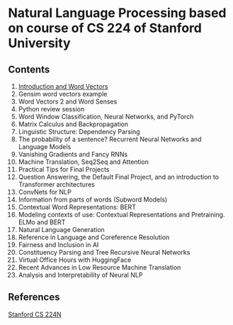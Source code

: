 # Natural Language Processing based on course of CS 224 of Stanford University

## Contents

1. [Introduction and Word Vectors](http://web.stanford.edu/class/cs224n/)
2. Gensim word vectors example
3. Word Vectors 2 and Word Senses 
4. Python review session
5. Word Window Classification, Neural Networks, and PyTorch 
6. Matrix Calculus and Backpropagation 
7. Linguistic Structure: Dependency Parsing 
8. The probability of a sentence? Recurrent Neural Networks and Language Models
9. Vanishing Gradients and Fancy RNNs
10. Machine Translation, Seq2Seq and Attention
11. Practical Tips for Final Projects
12. Question Answering, the Default Final Project, and an introduction to Transformer architectures
13. ConvNets for NLP
14. Information from parts of words (Subword Models)
15. Contextual Word Representations: BERT
16.	Modeling contexts of use: Contextual Representations and Pretraining. ELMo and BERT
17. Natural Language Generation
18. Reference in Language and Coreference Resolution
19. Fairness and Inclusion in AI 
20. Constituency Parsing and Tree Recursive Neural Networks 
21. Virtual Office Hours with HuggingFace
22. Recent Advances in Low Resource Machine Translation 
23. Analysis and Interpretability of Neural NLP 

## References
[Stanford CS 224N](http://web.stanford.edu/class/cs224n/)